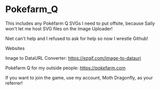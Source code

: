 # Pokefarm_Q
This includes any Pokéfarm Q SVGs I need to put offsite, because Sally won't let me host SVG files on the Image Uploader! 

Niet can't help and I refused to ask for help so now I wrestle Github!

Websites

Image to DataURL Converter: https://ezgif.com/image-to-datauri

Pokéfarm Q for my outside people: https://pokefarm.com

If you want to join the game, use my account, Moth Dragonfly, as your referrer!
